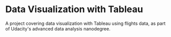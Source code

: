 # Data Visualization with Tableau
A project covering data visualization with Tableau using flights data, as part of Udacity's advanced data analysis nanodegree.  
